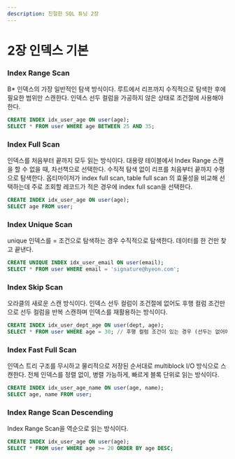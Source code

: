 ```yaml
---
description: 친절한 SQL 튜닝 2장
---
```


# 2장 인덱스 기본

### Index Range Scan

B\* 인덱스의 가장 일반적인 탐색 방식이다. 루트에서 리프까지 수직적으로 탐색한 후에 필요한 범위만 스캔한다. 인덱스 선두 컬럼을 가공하지 않은 상태로 조건절에 사용해야 한다.

```sql
CREATE INDEX idx_user_age ON user(age);
SELECT * FROM user WHERE age BETWEEN 25 AND 35;
```

### Index Full Scan

인덱스를 처음부터 끝까지 모두 읽는 방식이다. 대용량 테이블에서 Index Range 스캔을 할 수 없을 때, 차선책으로 선택한다. 수직적 탐색 없이 리프를 처음부터 끝까지 수평으로 탐색한다. 옵티마이저가 index full scan, table full scan 의 효율성을 비교해 선택하는데 주로 조회할 레코드가 적은 경우에 index full scan을 선택한다.

```sql
CREATE INDEX idx_user_age ON user(age);
SELECT age FROM user;
```

### Index Unique Scan

unique 인덱스를 = 조건으로 탐색하는 경우 수직적으로 탐색한다. 데이터를 한 건만 찾고 끝낸다.

```sql
CREATE UNIQUE INDEX idx_user_email ON user(email);
SELECT * FROM user WHERE email = 'signature@hyeon.com';
```

### Index Skip Scan

오라클의 새로운 스캔 방식이다. 인덱스 선두 컬럼이 조건절에 없어도 후행 컬럼 조건만으로 선두 컬럼을 반복 스캔하며 인덱스를 재활용하는 방식이다.

```sql
CREATE INDEX idx_user_dept_age ON user(dept, age);
SELECT * FROM user WHERE age = 30; // 후행 컬럼 조건이 있는 경우 (선두는 없어야 함)
```

### Index Fast Full Scan

인덱스 트리 구조를 무시하고 물리적으로 저장된 순서대로 multiblock I/O 방식으로 스캔한다. 전체 인덱스를 정렬 없이, 병렬 가능하게, 빠르게 블록 단위로 읽는 방식이다.

```sql
CREATE INDEX idx_user_age_name ON user(age, name);
SELECT age, name FROM user;
```

### Index Range Scan Descending

Index Range Scan을 역순으로 읽는 방식이다.

```sql
CREATE INDEX idx_user_age ON user(age);
SELECT * FROM user WHERE age >= 20 ORDER BY age DESC;
```
